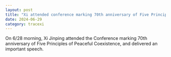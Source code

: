 ```yaml
---
layout: post
title: "Xi attended conference marking 70th anniversary of Five Principles of Peaceful Coexistence"
date: 2024-06-29
category: tracexi
---
```


On 6/28 morning, Xi Jinping attended the Conference marking 70th anniversary of Five Principles of Peaceful Coexistence, and delivered an important speech.
